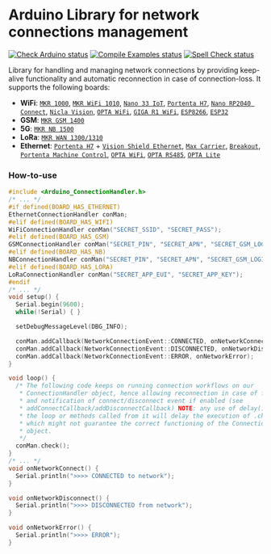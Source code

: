 Arduino Library for network connections management
==================================================

[![Check Arduino status](https://github.com/arduino-libraries/Arduino_ConnectionHandler/actions/workflows/check-arduino.yml/badge.svg)](https://github.com/arduino-libraries/Arduino_ConnectionHandler/actions/workflows/check-arduino.yml)
[![Compile Examples status](https://github.com/arduino-libraries/Arduino_ConnectionHandler/actions/workflows/compile-examples.yml/badge.svg)](https://github.com/arduino-libraries/Arduino_ConnectionHandler/actions/workflows/compile-examples.yml)
[![Spell Check status](https://github.com/arduino-libraries/Arduino_ConnectionHandler/actions/workflows/spell-check.yml/badge.svg)](https://github.com/arduino-libraries/Arduino_ConnectionHandler/actions/workflows/spell-check.yml)

Library for handling and managing network connections by providing keep-alive functionality and automatic reconnection in case of connection-loss. It supports the following boards:
* **WiFi**: [`MKR 1000`](https://store.arduino.cc/arduino-mkr1000-wifi), [`MKR WiFi 1010`](https://store.arduino.cc/arduino-mkr-wifi-1010), [`Nano 33 IoT`](https://store.arduino.cc/arduino-nano-33-iot), [`Portenta H7`](https://store.arduino.cc/products/portenta-h7), [`Nano RP2040 Connect`](https://store.arduino.cc/products/arduino-nano-rp2040-connect), [`Nicla Vision`](https://store.arduino.cc/products/nicla-vision), [`OPTA WiFi`](https://store.arduino.cc/products/opta-wifi), [`GIGA R1 WiFi`](https://store.arduino.cc/products/giga-r1-wifi), [`ESP8266`](https://github.com/esp8266/Arduino/releases/tag/2.5.0), [`ESP32`](https://github.com/espressif/arduino-esp32)
* **GSM**: [`MKR GSM 1400`](https://store.arduino.cc/arduino-mkr-gsm-1400-1415)
* **5G**: [`MKR NB 1500`](https://store.arduino.cc/arduino-mkr-nb-1500-1413)
* **LoRa**: [`MKR WAN 1300/1310`](https://store.arduino.cc/mkr-wan-1310)
* **Ethernet**: [`Portenta H7`](https://store.arduino.cc/products/portenta-h7) + [`Vision Shield Ethernet`](https://store.arduino.cc/products/arduino-portenta-vision-shield-ethernet), [`Max Carrier`](https://store.arduino.cc/products/portenta-max-carrier), [`Breakout`](https://store.arduino.cc/products/arduino-portenta-breakout), [`Portenta Machine Control`](https://store.arduino.cc/products/arduino-portenta-machine-control), [`OPTA WiFi`](https://store.arduino.cc/products/opta-wifi), [`OPTA RS485`](https://store.arduino.cc/products/opta-rs485), [`OPTA Lite`](https://store.arduino.cc/products/opta-lite)

### How-to-use

```C++
#include <Arduino_ConnectionHandler.h>
/* ... */
#if defined(BOARD_HAS_ETHERNET)
EthernetConnectionHandler conMan;
#elif defined(BOARD_HAS_WIFI)
WiFiConnectionHandler conMan("SECRET_SSID", "SECRET_PASS");
#elif defined(BOARD_HAS_GSM)
GSMConnectionHandler conMan("SECRET_PIN", "SECRET_APN", "SECRET_GSM_LOGIN", "SECRET_GSM_PASS");
#elif defined(BOARD_HAS_NB)
NBConnectionHandler conMan("SECRET_PIN", "SECRET_APN", "SECRET_GSM_LOGIN", "SECRET_GSM_PASS");
#elif defined(BOARD_HAS_LORA)
LoRaConnectionHandler conMan("SECRET_APP_EUI", "SECRET_APP_KEY");
#endif
/* ... */
void setup() {
  Serial.begin(9600);
  while(!Serial) { }

  setDebugMessageLevel(DBG_INFO);

  conMan.addCallback(NetworkConnectionEvent::CONNECTED, onNetworkConnect);
  conMan.addCallback(NetworkConnectionEvent::DISCONNECTED, onNetworkDisconnect);
  conMan.addCallback(NetworkConnectionEvent::ERROR, onNetworkError);
}

void loop() {
  /* The following code keeps on running connection workflows on our
   * ConnectionHandler object, hence allowing reconnection in case of failure
   * and notification of connect/disconnect event if enabled (see
   * addConnectCallback/addDisconnectCallback) NOTE: any use of delay() within
   * the loop or methods called from it will delay the execution of .check(),
   * which might not guarantee the correct functioning of the ConnectionHandler
   * object.
   */
  conMan.check();
}
/* ... */
void onNetworkConnect() {
  Serial.println(">>>> CONNECTED to network");
}

void onNetworkDisconnect() {
  Serial.println(">>>> DISCONNECTED from network");
}

void onNetworkError() {
  Serial.println(">>>> ERROR");
}
```
